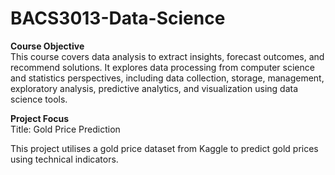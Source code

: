 # BACS3013-Data-Science

**Course Objective**  
This course covers data analysis to extract insights, forecast outcomes, and recommend solutions. It explores data processing from computer science and statistics perspectives, including data collection, storage, management, exploratory analysis, predictive analytics, and visualization using data science tools.


**Project Focus**  
Title: Gold Price Prediction  

This project utilises a gold price dataset from Kaggle to predict gold prices using technical indicators.
